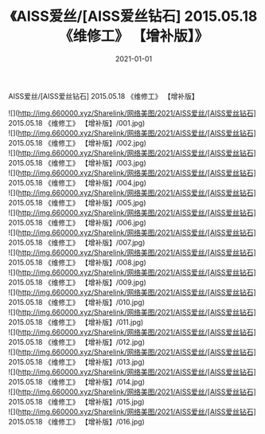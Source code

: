 ﻿---
layout: post
title:  《AISS爱丝/[AISS爱丝钻石] 2015.05.18 《维修工》 【增补版】》
date:   2021-01-01
img: http://img.660000.xyz/Sharelink/网络美图/2021/AISS爱丝/[AISS爱丝钻石] 2015.05.18 《维修工》 【增补版】/000.jpg
categories: [美女, 清纯, 唯美]
---

AISS爱丝/[AISS爱丝钻石] 2015.05.18 《维修工》 【增补版】

 ![](http://img.660000.xyz/Sharelink/网络美图/2021/AISS爱丝/[AISS爱丝钻石] 2015.05.18 《维修工》 【增补版】/001.jpg) <br>![](http://img.660000.xyz/Sharelink/网络美图/2021/AISS爱丝/[AISS爱丝钻石] 2015.05.18 《维修工》 【增补版】/002.jpg) <br>![](http://img.660000.xyz/Sharelink/网络美图/2021/AISS爱丝/[AISS爱丝钻石] 2015.05.18 《维修工》 【增补版】/003.jpg) <br>![](http://img.660000.xyz/Sharelink/网络美图/2021/AISS爱丝/[AISS爱丝钻石] 2015.05.18 《维修工》 【增补版】/004.jpg) <br>![](http://img.660000.xyz/Sharelink/网络美图/2021/AISS爱丝/[AISS爱丝钻石] 2015.05.18 《维修工》 【增补版】/005.jpg) <br>![](http://img.660000.xyz/Sharelink/网络美图/2021/AISS爱丝/[AISS爱丝钻石] 2015.05.18 《维修工》 【增补版】/006.jpg) <br>![](http://img.660000.xyz/Sharelink/网络美图/2021/AISS爱丝/[AISS爱丝钻石] 2015.05.18 《维修工》 【增补版】/007.jpg) <br>![](http://img.660000.xyz/Sharelink/网络美图/2021/AISS爱丝/[AISS爱丝钻石] 2015.05.18 《维修工》 【增补版】/008.jpg) <br>![](http://img.660000.xyz/Sharelink/网络美图/2021/AISS爱丝/[AISS爱丝钻石] 2015.05.18 《维修工》 【增补版】/009.jpg) <br>![](http://img.660000.xyz/Sharelink/网络美图/2021/AISS爱丝/[AISS爱丝钻石] 2015.05.18 《维修工》 【增补版】/010.jpg) <br>![](http://img.660000.xyz/Sharelink/网络美图/2021/AISS爱丝/[AISS爱丝钻石] 2015.05.18 《维修工》 【增补版】/011.jpg) <br>![](http://img.660000.xyz/Sharelink/网络美图/2021/AISS爱丝/[AISS爱丝钻石] 2015.05.18 《维修工》 【增补版】/012.jpg) <br>![](http://img.660000.xyz/Sharelink/网络美图/2021/AISS爱丝/[AISS爱丝钻石] 2015.05.18 《维修工》 【增补版】/013.jpg) <br>![](http://img.660000.xyz/Sharelink/网络美图/2021/AISS爱丝/[AISS爱丝钻石] 2015.05.18 《维修工》 【增补版】/014.jpg) <br>![](http://img.660000.xyz/Sharelink/网络美图/2021/AISS爱丝/[AISS爱丝钻石] 2015.05.18 《维修工》 【增补版】/015.jpg) <br>![](http://img.660000.xyz/Sharelink/网络美图/2021/AISS爱丝/[AISS爱丝钻石] 2015.05.18 《维修工》 【增补版】/016.jpg) <br>